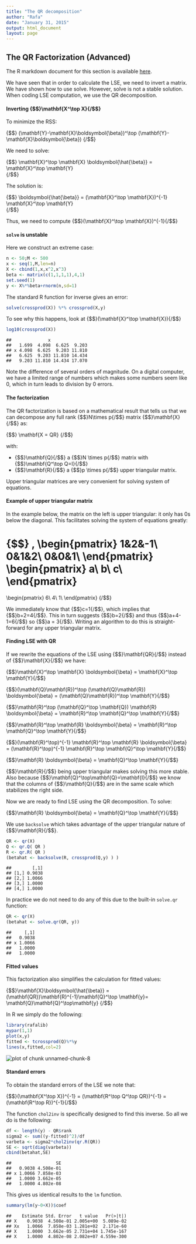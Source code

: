 ```yaml
---
title: "The QR decomposition"
author: "Rafa"
date: "January 31, 2015"
output: html_document
layout: page
---
```




## The QR Factorization (Advanced)

The R markdown document for this section is available [here](https://github.com/genomicsclass/labs/tree/master/linear/qr_and_regression.Rmd).

We have seen that in order to calculate the LSE, we need to invert a matrix. We have shown how to use solve. However, solve is not a stable solution. When coding LSE computation, we use the QR decomposition.


#### Inverting {$$}\mathbf{X^\top X}{/$$}


To minimize the RSS: 

{$$}
(\mathbf{Y}-\mathbf{X}\boldsymbol{\beta})^\top
(\mathbf{Y}-\mathbf{X}\boldsymbol{\beta})
{/$$}

We need to solve:

{$$}
\mathbf{X}^\top \mathbf{X} \boldsymbol{\hat{\beta}} = \mathbf{X}^\top \mathbf{Y}   
{/$$}

The solution is: 

{$$}
\boldsymbol{\hat{\beta}} = (\mathbf{X}^\top \mathbf{X})^{-1} \mathbf{X}^\top \mathbf{Y}   
{/$$}

Thus, we need to compute {$$}(\mathbf{X}^\top \mathbf{X})^{-1}{/$$}

#### `solve` is unstable

Here we construct an extreme case:


```r
n <- 50;M <- 500
x <- seq(1,M,len=n)
X <- cbind(1,x,x^2,x^3)
beta <- matrix(c(1,1,1,1),4,1)
set.seed(1)
y <- X%*%beta+rnorm(n,sd=1)
```

The standard R function for inverse gives an error:

```r
solve(crossprod(X)) %*% crossprod(X,y)
```

To see why this happens, look at {$$}(\mathbf{X}^\top \mathbf{X}){/$$}




```r
log10(crossprod(X))
```

```
##              x              
##   1.699  4.098  6.625  9.203
## x 4.098  6.625  9.203 11.810
##   6.625  9.203 11.810 14.434
##   9.203 11.810 14.434 17.070
```

Note the difference of several orders of magnitude. On a digital computer, we have a limited range of numbers which makes some numbers seem like 0, which in turn leads to division by 0 errors.

#### The factorization 

The QR factorization is based on a mathematical result that tells us that we can decompose any full rank {$$}N\times p{/$$} matrix {$$}\mathbf{X}{/$$} as:

{$$}
\mathbf{X = QR}
{/$$}

with:

* {$$}\mathbf{Q}{/$$} a {$$}N \times p{/$$} matrix with  {$$}\mathbf{Q^\top Q=I}{/$$}
* {$$}\mathbf{R}{/$$} a {$$}p \times p{/$$} upper triangular matrix.

Upper triangular matrices are very convenient for solving system of equations.

#### Example of upper triangular matrix

In the example below, the matrix on the left is upper triangular: it only has 0s below the diagonal.
This facilitates solving the system of equations greatly:

{$$}
\,
\begin{pmatrix}
1&2&-1\\
0&1&2\\
0&0&1\\
\end{pmatrix}
\begin{pmatrix}
a\\
b\\
c\\
\end{pmatrix}
=
\begin{pmatrix}
6\\
4\\
1\\
\end{pmatrix}
{/$$}

We immediately know that {$$}c=1{/$$}, which implies that {$$}b+2=4{/$$}. This in turn suggests {$$}b=2{/$$} and thus {$$}a+4-1=6{/$$} so {$$}a = 3{/$$}. Writing an algorithm to do this is straight-forward for any upper triangular matrix.

#### Finding LSE with QR 

If we rewrite the equations of the LSE using {$$}\mathbf{QR}{/$$} instead of {$$}\mathbf{X}{/$$} we have:

{$$}\mathbf{X}^\top \mathbf{X} \boldsymbol{\beta} = \mathbf{X}^\top \mathbf{Y}{/$$}

{$$}(\mathbf{Q}\mathbf{R})^\top (\mathbf{Q}\mathbf{R}) \boldsymbol{\beta} = (\mathbf{Q}\mathbf{R})^\top \mathbf{Y}{/$$}

{$$}\mathbf{R}^\top (\mathbf{Q}^\top \mathbf{Q}) \mathbf{R} \boldsymbol{\beta} = \mathbf{R}^\top \mathbf{Q}^\top \mathbf{Y}{/$$}

{$$}\mathbf{R}^\top \mathbf{R} \boldsymbol{\beta} = \mathbf{R}^\top \mathbf{Q}^\top \mathbf{Y}{/$$}

{$$}(\mathbf{R}^\top)^{-1} \mathbf{R}^\top \mathbf{R} \boldsymbol{\beta} = (\mathbf{R}^\top)^{-1} \mathbf{R}^\top \mathbf{Q}^\top \mathbf{Y}{/$$}

{$$}\mathbf{R} \boldsymbol{\beta} = \mathbf{Q}^\top \mathbf{Y}{/$$}

{$$}\mathbf{R}{/$$} being upper triangular makes solving this more stable. Also because {$$}\mathbf{Q}^\top\mathbf{Q}=\mathbf{I}{/$$} we know that the columns of {$$}\mathbf{Q}{/$$} are in the same scale which stabilizes the right side. 

Now we are ready to find LSE using the QR decomposition. To solve:

{$$}\mathbf{R} \boldsymbol{\beta} = \mathbf{Q}^\top \mathbf{Y}{/$$}

We use `backsolve` which takes advantage of the upper triangular nature of {$$}\mathbf{R}{/$$}.

```r
QR <- qr(X)
Q <- qr.Q( QR )
R <- qr.R( QR )
(betahat <- backsolve(R, crossprod(Q,y) ) )
```

```
##        [,1]
## [1,] 0.9038
## [2,] 1.0066
## [3,] 1.0000
## [4,] 1.0000
```

In practice we do not need to do any of this due to the built-in `solve.qr` function:


```r
QR <- qr(X)
(betahat <- solve.qr(QR, y))
```

```
##     [,1]
##   0.9038
## x 1.0066
##   1.0000
##   1.0000
```



#### Fitted values

This factorization also simplifies the calculation for fitted values:

{$$}\mathbf{X}\boldsymbol{\hat{\beta}} = 
(\mathbf{QR})\mathbf{R}^{-1}\mathbf{Q}^\top \mathbf{y}= \mathbf{Q}\mathbf{Q}^\top\mathbf{y} {/$$}

In R we simply do the following:


```r
library(rafalib)
mypar(1,1)
plot(x,y)
fitted <- tcrossprod(Q)%*%y
lines(x,fitted,col=2)
```

<img src="images/R/qr_and_regression-tmp-unnamed-chunk-8-1.png" title="plot of chunk unnamed-chunk-8" alt="plot of chunk unnamed-chunk-8" style="display: block; margin: auto;" />

#### Standard errors

To obtain the standard errors of the LSE we note that:

{$$}(\mathbf{X^\top X})^{-1} = (\mathbf{R^\top Q^\top QR})^{-1} = (\mathbf{R^\top R})^{-1}{/$$}

The function `chol2inv` is specifically designed to find this inverse. So all we do is the following:


```r
df <- length(y) - QR$rank
sigma2 <- sum((y-fitted)^2)/df
varbeta <- sigma2*chol2inv(qr.R(QR))
SE <- sqrt(diag(varbeta))
cbind(betahat,SE)
```

```
##                 SE
##   0.9038 4.508e-01
## x 1.0066 7.858e-03
##   1.0000 3.662e-05
##   1.0000 4.802e-08
```

This gives us identical results to the `lm` function.


```r
summary(lm(y~0+X))$coef
```

```
##    Estimate Std. Error   t value   Pr(>|t|)
## X    0.9038  4.508e-01 2.005e+00  5.089e-02
## Xx   1.0066  7.858e-03 1.281e+02  2.171e-60
## X    1.0000  3.662e-05 2.731e+04 1.745e-167
## X    1.0000  4.802e-08 2.082e+07 4.559e-300
```

